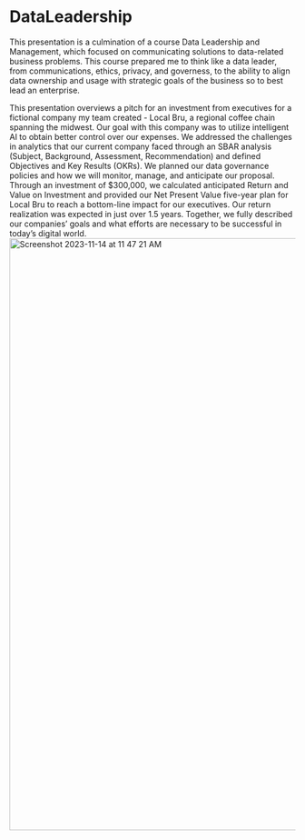 # DataLeadership
This presentation is a culmination of a course Data Leadership and Management, which focused on communicating solutions to data-related business problems. 
This course prepared me to think like a data leader, from communications, ethics, privacy, and 
governess, to the ability to align data ownership and usage with strategic goals of 
the business so to best lead an enterprise.

This presentation overviews a pitch for an investment from executives for a fictional company my team created - Local Bru, a regional coffee chain spanning the midwest. 
Our goal with this company was to utilize intelligent AI to obtain better control over our expenses. We addressed the challenges in analytics that our current 
company faced through an SBAR analysis (Subject, Background, Assessment, Recommendation) and defined Objectives and Key Results (OKRs). 
We planned our data governance policies and how we will monitor, manage, and anticipate our proposal. Through an investment of $300,000, we calculated anticipated 
Return and Value on Investment and provided our Net Present Value five-year plan for Local Bru to reach a bottom-line impact for our executives. 
Our return realization was expected in just over 1.5 years. Together, we fully described our companies’ goals and what efforts are necessary to be 
successful in today’s digital world.
<img width="1042" alt="Screenshot 2023-11-14 at 11 47 21 AM" src="https://github.com/gtrane/DataLeadership/assets/116750192/eab3f72f-bb01-43dc-a2f7-41c82d2c1563">
